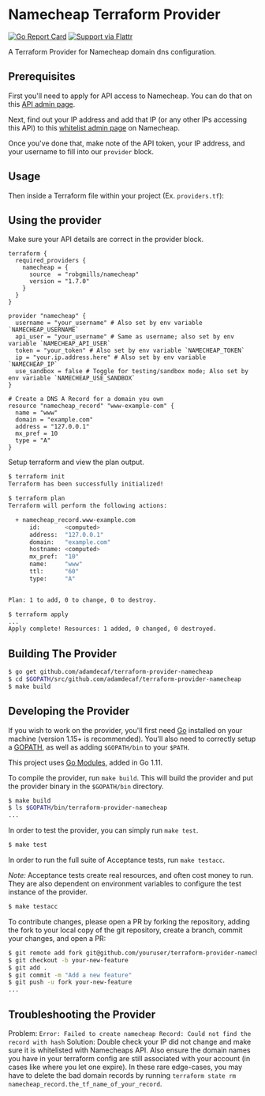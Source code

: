 Namecheap Terraform Provider
==================

[![Go Report Card](https://goreportcard.com/badge/github.com/adamdecaf/terraform-provider-namecheap)](https://goreportcard.com/report/github.com/adamdecaf/terraform-provider-namecheap)
[![Support via Flattr](https://button.flattr.com/flattr-badge-large.png)](https://flattr.com/@adamdecaf)

A Terraform Provider for Namecheap domain dns configuration.

Prerequisites
---------------------

First you'll need to apply for API access to Namecheap. You can do that on this [API admin page](https://ap.www.namecheap.com/settings/tools/apiaccess/).

Next, find out your IP address and add that IP (or any other IPs accessing this API) to this [whitelist admin page](https://ap.www.namecheap.com/settings/tools/apiaccess/whitelisted-ips) on Namecheap.

Once you've done that, make note of the API token, your IP address, and your username to fill into our `provider` block.

Usage
---------------------

Then inside a Terraform file within your project (Ex. `providers.tf`):

Using the provider
----------------------

Make sure your API details are correct in the provider block.

```hcl
terraform {
  required_providers {
    namecheap = {
      source  = "robgmills/namecheap"
      version = "1.7.0"
    }
  }
}

provider "namecheap" {
  username = "your_username" # Also set by env variable `NAMECHEAP_USERNAME`
  api_user = "your_username" # Same as username; also set by env variable `NAMECHEAP_API_USER`
  token = "your_token" # Also set by env variable `NAMECHEAP_TOKEN`
  ip = "your.ip.address.here" # Also set by env variable `NAMECHEAP_IP`
  use_sandbox = false # Toggle for testing/sandbox mode; Also set by env variable `NAMECHEAP_USE_SANDBOX`
}

# Create a DNS A Record for a domain you own
resource "namecheap_record" "www-example-com" {
  name = "www"
  domain = "example.com"
  address = "127.0.0.1"
  mx_pref = 10
  type = "A"
}
```

Setup terraform and view the plan output.

```bash
$ terraform init
Terraform has been successfully initialized!

$ terraform plan
Terraform will perform the following actions:

  + namecheap_record.www-example.com
      id:       <computed>
      address:  "127.0.0.1"
      domain:   "example.com"
      hostname: <computed>
      mx_pref:  "10"
      name:     "www"
      ttl:      "60"
      type:     "A"


Plan: 1 to add, 0 to change, 0 to destroy.

$ terraform apply
...
Apply complete! Resources: 1 added, 0 changed, 0 destroyed.
```

Building The Provider
---------------------

```bash
$ go get github.com/adamdecaf/terraform-provider-namecheap
$ cd $GOPATH/src/github.com/adamdecaf/terraform-provider-namecheap
$ make build
```

Developing the Provider
---------------------------

If you wish to work on the provider, you'll first need [Go](http://www.golang.org) installed on your machine (version 1.15+ is recommended). You'll also need to correctly setup a [GOPATH](http://golang.org/doc/code.html#GOPATH), as well as adding `$GOPATH/bin` to your `$PATH`.

This project uses [Go Modules](https://github.com/golang/go/wiki/Modules), added in Go 1.11.

To compile the provider, run `make build`. This will build the provider and put the provider binary in the `$GOPATH/bin` directory.

```bash
$ make build
$ ls $GOPATH/bin/terraform-provider-namecheap
...
```

In order to test the provider, you can simply run `make test`.

```bash
$ make test
```

In order to run the full suite of Acceptance tests, run `make testacc`.

*Note:* Acceptance tests create real resources, and often cost money to run.  They are also dependent on environment variables to configure the test instance of the provider.

```bash
$ make testacc
```

To contribute changes, please open a PR by forking the repository, adding the fork to your local copy of the git repository, create a branch, commit your changes, and open a PR:

```bash
$ git remote add fork git@github.com/youruser/terraform-provider-namechep
$ git checkout -b your-new-feature
$ git add .
$ git commit -m "Add a new feature"
$ git push -u fork your-new-feature
...
```

Troubleshooting the Provider
---------------------------

Problem: `Error: Failed to create namecheap Record: Could not find the record with hash`
Solution: Double check your IP did not change and make sure it is whitelisted with Namecheaps API. Also ensure the domain names you have in your terraform config are still associated with your account (in cases like where you let one expire). In these rare edge-cases, you may have to delete the bad domain records by running `terraform state rm namecheap_record.the_tf_name_of_your_record`.

